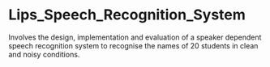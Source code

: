 # Lips_Speech_Recognition_System

Involves the design, implementation and evaluation of a speaker dependent speech recognition system to recognise the names of 20 students in clean and noisy conditions.

